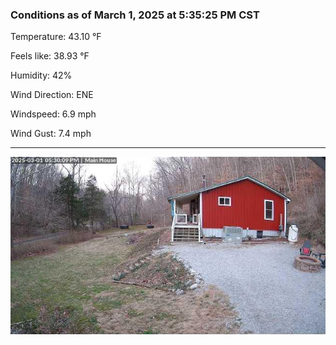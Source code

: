 ### Conditions as of March 1, 2025 at 5:35:25 PM CST 

Temperature: 43.10 &deg;F

Feels like: 38.93 &deg;F

Humidity: 42%

Wind Direction: ENE

Windspeed: 6.9 mph

Wind Gust: 7.4 mph

---

<img src="./images/latest.jpeg"/>

